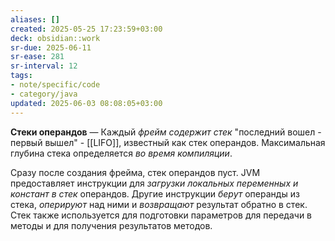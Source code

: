 ```yaml
---
aliases: []
created: 2025-05-25 17:23:59+03:00
deck: obsidian::work
sr-due: 2025-06-11
sr-ease: 281
sr-interval: 12
tags:
- note/specific/code
- category/java
updated: 2025-06-03 08:08:05+03:00
---
```


**Стеки операндов**
—
Каждый *фрейм содержит стек* "последний вошел - первый вышел" - [[LIFO]], известный как стек операндов. Максимальная глубина стека определяется *во время компиляции*.

Сразу после создания фрейма, стек операндов пуст. JVM предоставляет инструкции для *загрузки локальных переменных и констант в стек* операндов. Другие инструкции *берут* операнды из стека, *оперируют* над ними и *возвращают* результат обратно в стек. Стек также используется для подготовки параметров для передачи в методы и для получения результатов методов.